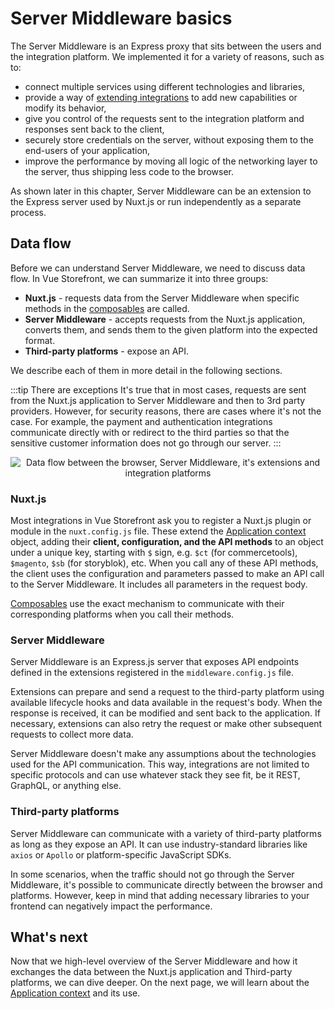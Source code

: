 # Server Middleware basics

The Server Middleware is an Express proxy that sits between the users and the integration platform. We implemented it for a variety of reasons, such as to:

- connect multiple services using different technologies and libraries,
- provide a way of [extending integrations](/integrate/extending-integrations.html) to add new capabilities or modify its behavior,
- give you control of the requests sent to the integration platform and responses sent back to the client,
- securely store credentials on the server, without exposing them to the end-users of your application,
- improve the performance by moving all logic of the networking layer to the server, thus shipping less code to the browser.

As shown later in this chapter, Server Middleware can be an extension to the Express server used by Nuxt.js or run independently as a separate process.

## Data flow

Before we can understand Server Middleware, we need to discuss data flow. In Vue Storefront, we can summarize it into three groups:

* **Nuxt.js** - requests data from the Server Middleware when specific methods in the [composables](/guide/composables.html) are called.
* **Server Middleware** - accepts requests from the Nuxt.js application, converts them, and sends them to the given platform into the expected format.
* **Third-party platforms** - expose an API.

We describe each of them in more detail in the following sections.

:::tip There are exceptions
It's true that in most cases, requests are sent from the Nuxt.js application to Server Middleware and then to 3rd party providers. However, for security reasons, there are cases where it's not the case. For example, the payment and authentication integrations communicate directly with or redirect to the third parties so that the sensitive customer information does not go through our server.
:::

<center>
  <img
    src="../images/middleware-diagram.jpg"
    alt="Data flow between the browser, Server Middleware, it's extensions and integration platforms"
  />
</center>

### Nuxt.js

Most integrations in Vue Storefront ask you to register a Nuxt.js plugin or module in the `nuxt.config.js` file. These extend the [Application context](./context.html) object, adding their **client, configuration, and the API methods** to an object under a unique key, starting with `$` sign, e.g. `$ct` (for commercetools), `$magento`, `$sb` (for storyblok), etc.
When you call any of these API methods, the client uses the configuration and parameters passed to make an API call to the Server Middleware. It includes all parameters in the request body.

[Composables](/guide/composables.html) use the exact mechanism to communicate with their corresponding platforms when you call their methods.

### Server Middleware

Server Middleware is an Express.js server that exposes API endpoints defined in the extensions registered in the `middleware.config.js` file. 

Extensions can prepare and send a request to the third-party platform using available lifecycle hooks and data available in the request's body. When the response is received, it can be modified and sent back to the application. If necessary, extensions can also retry the request or make other subsequent requests to collect more data.

Server Middleware doesn't make any assumptions about the technologies used for the API communication. This way, integrations are not limited to specific protocols and can use whatever stack they see fit, be it REST, GraphQL, or anything else.

### Third-party platforms

Server Middleware can communicate with a variety of third-party platforms as long as they expose an API. It can use industry-standard libraries like `axios` or `Apollo` or platform-specific JavaScript SDKs.

In some scenarios, when the traffic should not go through the Server Middleware, it's possible to communicate directly between the browser and platforms. However, keep in mind that adding necessary libraries to your frontend can negatively impact the performance.

## What's next

Now that we high-level overview of the Server Middleware and how it exchanges the data between the Nuxt.js application and Third-party platforms, we can dive deeper. On the next page, we will learn about the [Application context](./context.html) and its use.
